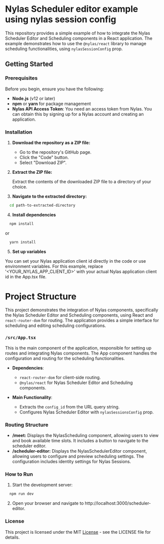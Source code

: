 # Nylas Scheduler editor example using nylas session config

This repository provides a simple example of how to integrate the Nylas Scheduler Editor and Scheduling components in a React application. The example demonstrates how to use the `@nylas/react` library to manage scheduling functionalities, using `nylasSessionConfig` prop.

## Getting Started

### Prerequisites

Before you begin, ensure you have the following:

- **Node.js** (v12 or later)
- **npm** or **yarn** for package management
- **Nylas API Access Token**: You need an access token from Nylas. You can obtain this by signing up for a Nylas account and creating an application.

### Installation

1. **Download the repository as a ZIP file:**

   - Go to the repository's GitHub page.
   - Click the "Code" button.
   - Select "Download ZIP".

2. **Extract the ZIP file:**

   Extract the contents of the downloaded ZIP file to a directory of your choice.

3. **Navigate to the extracted directory:**

  ```sh
    cd path-to-extracted-directory
  ```

4. **Install dependencies**

  ```sh
    npm install
  ```
  or
  ```sh
    yarn install
  ```

5. **Set up variables**

You can set your Nylas application client id directly in the code or use environment variables. For this example, replace '<YOUR_NYLAS_APP_CLIENT_ID>' with your actual Nylas application client id in the App.tsx file.

# Project Structure

This project demonstrates the integration of Nylas components, specifically the Nylas Scheduler Editor and Scheduling components, using React and `react-router-dom` for routing. The application provides a simple interface for scheduling and editing scheduling configurations.

### `/src/App.tsx`

This is the main component of the application, responsible for setting up routes and integrating Nylas components. The App component handles the configuration and routing for the scheduling functionalities.

- **Dependencies**:

  - `react-router-dom` for client-side routing.
  - `@nylas/react` for Nylas Scheduler Editor and Scheduling components.

- **Main Functionality**:

  - Extracts the `config_id` from the URL query string.
  - Configures Nylas Scheduler Editor with `nylasSessionsConfig` prop.

### Routing Structure

  - **/meet:** Displays the NylasScheduling component, allowing users to view and book available time slots. It includes a button to navigate to the scheduler editor.
  - **/scheduler-editor:** Displays the NylasSchedulerEditor component, allowing users to configure and preview scheduling settings. The configuration includes identity settings for Nylas Sessions.

### How to Run

  1.	Start the development server:
  ```sh
    npm run dev
  ```
  2.	Open your browser and navigate to http://localhost:3000/scheduler-editor.

### License

This project is licensed under the MIT [License](https://github.com/nylas-samples/scheduler-v3-code-samples/blob/main/LICENSE) - see the LICENSE file for details.
